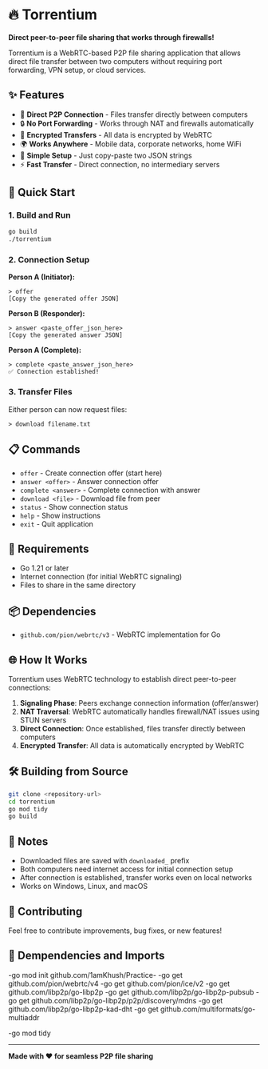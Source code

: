 # 🔥 Torrentium

**Direct peer-to-peer file sharing that works through firewalls!**

Torrentium is a WebRTC-based P2P file sharing application that allows direct file transfer between two computers without requiring port forwarding, VPN setup, or cloud services.

## ✨ Features

- 🚀 **Direct P2P Connection** - Files transfer directly between computers
- 🔒 **No Port Forwarding** - Works through NAT and firewalls automatically
- 🔐 **Encrypted Transfers** - All data is encrypted by WebRTC
- 🌍 **Works Anywhere** - Mobile data, corporate networks, home WiFi
- 📱 **Simple Setup** - Just copy-paste two JSON strings
- ⚡ **Fast Transfer** - Direct connection, no intermediary servers

## 🚀 Quick Start

### 1. Build and Run
```bash
go build
./torrentium
```

### 2. Connection Setup
**Person A (Initiator):**
```
> offer
[Copy the generated offer JSON]
```

**Person B (Responder):**
```
> answer <paste_offer_json_here>
[Copy the generated answer JSON]
```

**Person A (Complete):**
```
> complete <paste_answer_json_here>
✅ Connection established!
```

### 3. Transfer Files
Either person can now request files:
```
> download filename.txt
```

## 📋 Commands

- `offer` - Create connection offer (start here)
- `answer <offer>` - Answer connection offer
- `complete <answer>` - Complete connection with answer
- `download <file>` - Download file from peer
- `status` - Show connection status
- `help` - Show instructions
- `exit` - Quit application

## 🔧 Requirements

- Go 1.21 or later
- Internet connection (for initial WebRTC signaling)
- Files to share in the same directory

## 📦 Dependencies

- `github.com/pion/webrtc/v3` - WebRTC implementation for Go

## 🌐 How It Works

Torrentium uses WebRTC technology to establish direct peer-to-peer connections:

1. **Signaling Phase**: Peers exchange connection information (offer/answer)
2. **NAT Traversal**: WebRTC automatically handles firewall/NAT issues using STUN servers
3. **Direct Connection**: Once established, files transfer directly between computers
4. **Encrypted Transfer**: All data is automatically encrypted by WebRTC

## 🛠️ Building from Source

```bash
git clone <repository-url>
cd torrentium
go mod tidy
go build
```

## 📝 Notes

- Downloaded files are saved with `downloaded_` prefix
- Both computers need internet access for initial connection setup
- After connection is established, transfer works even on local networks
- Works on Windows, Linux, and macOS

## 🤝 Contributing

Feel free to contribute improvements, bug fixes, or new features!

## 📄 Dempendencies and Imports

-go mod init github.com/1amKhush/Practice-
-go get github.com/pion/webrtc/v4
-go get github.com/pion/ice/v2
-go get github.com/libp2p/go-libp2p
-go get github.com/libp2p/go-libp2p-pubsub
-go get github.com/libp2p/go-libp2p/p2p/discovery/mdns
-go get github.com/libp2p/go-libp2p-kad-dht
-go get github.com/multiformats/go-multiaddr

-go mod tidy


---

**Made with ❤️ for seamless P2P file sharing**

